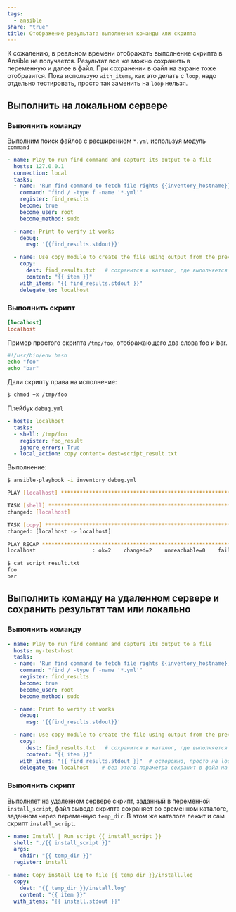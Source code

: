 ```yaml
---
tags:
  - ansible
share: "true"
title: Отображение результата выполнения команды или скрипта
---
```

К сожалению, в реальном времени отображать выполнение скрипта в Ansible не получается. Результат все же можно сохранить в переменную и далее в файл. При сохранении в файл на экране тоже отобразится. Пока использую `with_items`, как это делать с `loop`, надо отдельно тестировать, просто так заменить на `loop` нельзя.
## Выполнить на локальном сервере

### Выполнить команду
Выполним поиск файлов с расширением `*.yml` используя модуль `command`

```yaml title="find_results.yml"
- name: Play to run find command and capture its output to a file
  hosts: 127.0.0.1
  connection: local
  tasks:
  - name: 'Run find command to fetch file rights {{inventory_hostname}}'
    command: "find / -type f -name '*.yml'"
    register: find_results
    become: true
    become_user: root
    become_method: sudo

  - name: Print to verify it works
    debug:
      msg: '{{find_results.stdout}}'

  - name: Use copy module to create the file using output from the previous command.
    copy:
      dest: find_results.txt   # сохранится в каталог, где выполняется плейбук. Можно задать абсолютный путь /tmp/find_results.txt
      content: "{{ item }}"
    with_items: "{{ find_results.stdout }}"
    delegate_to: localhost
```

### Выполнить скрипт

```ini title="inventory"
[localhost]
localhost
```

Пример простого скрипта `/tmp/foo`, отображающего два слова foo и bar.

```bash title="/tmp/foo"
#!/usr/bin/env bash
echo "foo"
echo "bar"
```

Дали скрипту права на исполнение:

```bash
$ chmod +x /tmp/foo
```

Плейбук `debug.yml`

```yaml title="debug.yml"
- hosts: localhost
  tasks:
  - shell: /tmp/foo
    register: foo_result
    ignore_errors: True
  - local_action: copy content= dest=script_result.txt
```

Выполнение:

```bash
$ ansible-playbook -i inventory debug.yml

PLAY [localhost] ********************************************************************************************************************************************************************

TASK [shell] ************************************************************************************************************************************************************************
changed: [localhost]

TASK [copy] *************************************************************************************************************************************************************************
changed: [localhost -> localhost]

PLAY RECAP **************************************************************************************************************************************************************************
localhost                  : ok=2    changed=2    unreachable=0    failed=0

$ cat script_result.txt
foo
bar
```

## Выполнить команду на удаленном сервере и сохранить результат там или локально

### Выполнить команду

```yaml title="remote_find_results.yml"
- name: Play to run find command and capture its output to a file
  hosts: my-test-host
  tasks:
  - name: 'Run find command to fetch file rights {{inventory_hostname}}'
    command: "find / -type f -name '*.yml'"
    register: find_results
    become: true
    become_user: root
    become_method: sudo

  - name: Print to verify it works
    debug:
      msg: '{{find_results.stdout}}'

  - name: Use copy module to create the file using output from the previous command.
    copy:
      dest: find_results.txt   # сохранится в каталог, где выполняется плейбук. Можно задать абсолютный путь /tmp/find_results.txt
      content: "{{ item }}"
    with_items: "{{ find_results.stdout }}"  # осторожно, просто на loop заменить нельзя
    delegate_to: localhost    # без этого параметра сохранит в файл на сервере, где выполняется команда поиска
```

### Выполнить скрипт
Выполняет на удаленном сервере скрипт, заданный в переменной `install_script`, файл вывода скрипта сохраняет во временном каталоге, заданном через переменную `temp_dir`. В этом же каталоге лежит и сам скрипт `install_script`.

```yaml title="remote_script_results.yml"
- name: Install | Run script {{ install_script }}
  shell: "./{{ install_script }}"
  args:
    chdir: "{{ temp_dir }}"
  register: install

- name: Copy install log to file {{ temp_dir }}/install.log
  copy:
    dest: "{{ temp_dir }}/install.log"
    content: "{{ item }}"
  with_items: "{{ install.stdout }}"
```